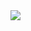 
<img src="https://www.google.com/imgres?imgurl=https%3A%2F%2Fwww.freecodecamp.org%2Fnews%2Fcontent%2Fimages%2F2019%2F11%2Fcover-pic.jpeg&imgrefurl=https%3A%2F%2Fwww.freecodecamp.org%2Fnews%2Fthe-beginners-guide-to-git-github%2F&tbnid=3rt0xsFgGfRz6M&vet=12ahUKEwiozZyJlNH5AhUKqRoKHUmhA_4QMygzegQIARBl..i&docid=B5s4_OPXYiC_kM&w=1200&h=600&q=image%20for%20github&ved=2ahUKEwiozZyJlNH5AhUKqRoKHUmhA_4QMygzegQIARBl">
